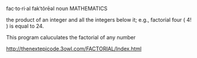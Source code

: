 fac·to·ri·al
fakˈtôrēəl
noun MATHEMATICS

the product of an integer and all the integers below it; e.g., factorial four ( 4! ) is equal to 24.

This program caluculates the factorial of any number

http://thenextepicode.3owl.com/FACTORIAL/Index.html

